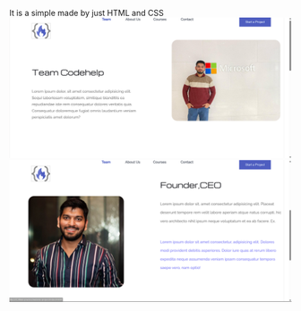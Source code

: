 It is a simple made by just HTML and CSS
<img src="Screenshot 2023-08-24 220736.png" alt="ss1">
<img src="Screenshot 2023-08-24 220807.png" alt="ss2">
